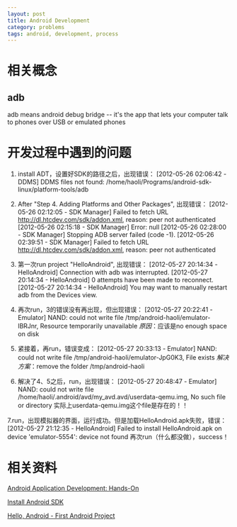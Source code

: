 ```yaml
---
layout: post
title: Android Development
category: problems
tags: android, development, process
---
```


# 相关概念
## adb
adb means android debug bridge -- it's the app that lets your computer talk to phones over USB or emulated phones
## <others>

# 开发过程中遇到的问题
1. install ADT，设置好SDK的路径之后，出现错误：
     [2012-05-26 02:06:42 - DDMS] DDMS files not found: /home/haoli/Programs/android-sdk-linux/platform-tools/adb

2. After "Step 4. Adding Platforms and Other Packages", 出现错误：
    [2012-05-26 02:12:05 - SDK Manager] Failed to fetch URL http://dl.htcdev.com/sdk/addon.xml, reason: peer not authenticated
    [2012-05-26 02:15:18 - SDK Manager] Error: null
    [2012-05-26 02:28:00 - SDK Manager] Stopping ADB server failed (code -1).
    [2012-05-26 02:39:51 - SDK Manager] Failed to fetch URL http://dl.htcdev.com/sdk/addon.xml, reason: peer not authenticated

3. 第一次run project "HelloAndroid", 出现错误：
    [2012-05-27 20:14:34 - HelloAndroid] Connection with adb was interrupted.
    [2012-05-27 20:14:34 - HelloAndroid] 0 attempts have been made to reconnect.
    [2012-05-27 20:14:34 - HelloAndroid] You may want to manually restart adb from the Devices view.

4. 再次run，3的错误没有再出现，但出现错误：
    [2012-05-27 20:22:41 - Emulator] NAND: could not write file /tmp/android-haoli/emulator-lBRJnr, Resource temporarily unavailable
*原因*：应该是no enough space on disk

5. 紧接着，再run，错误变成：
    [2012-05-27 20:33:13 - Emulator] NAND: could not write file /tmp/android-haoli/emulator-JpG0K3, File exists
*解决方案*：remove the folder /tmp/android-haoli

6. 解决了4、5之后，run，出现错误：
    [2012-05-27 20:48:47 - Emulator] NAND: could not write file /home/haoli/.android/avd/my_avd.avd/userdata-qemu.img, No such file or directory
实际上userdata-qemu.img这个file是存在的！！

7.run，出现模拟器的界面，运行成功。但是加载HelloAndroid.apk失败，错误：
    [2012-05-27 21:12:35 - HelloAndroid] Failed to install HelloAndroid.apk on device 'emulator-5554': device not found
再次run（什么都没做），success！

# 相关资料

[Android Application Development: Hands-On](http://www.cse.ust.hk/~muppala/aad/index.html)

[Install Android SDK](http://developer.android.com/sdk/installing.html)

[Hello, Android - First Android Project](http://developer.android.com/resources/tutorials/hello-world.html)

